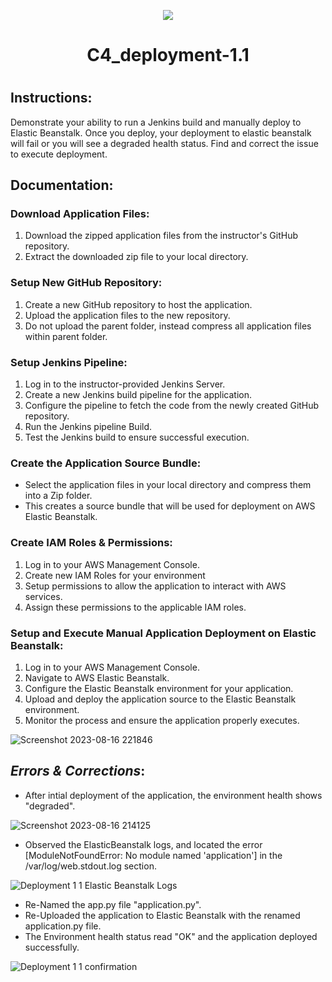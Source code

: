 <p align="center">
<img src="https://github.com/kura-labs-org/kuralabs_deployment_1/blob/main/Kuralogo.png">
</p>
<h1 align="center">C4_deployment-1.1<h1> 

## Instructions:

Demonstrate your ability to run a Jenkins build and manually deploy to Elastic Beanstalk.
Once you deploy, your deployment to elastic beanstalk will fail or you will see a degraded health status.
Find and correct the issue to execute deployment.



## Documentation:

### Download Application Files:

1. Download the zipped application files from the instructor's GitHub repository.
2. Extract the downloaded zip file to your local directory.

### Setup New GitHub Repository:

1. Create a new GitHub repository to host the application.
2. Upload the application files to the new repository.
3. Do not upload the parent folder, instead compress all application files within parent folder.

### Setup Jenkins Pipeline:

1. Log in to the instructor-provided Jenkins Server.
2. Create a new Jenkins build pipeline for the application.
3. Configure the pipeline to fetch the code from the newly created GitHub repository.
4. Run the Jenkins pipeline Build.
5. Test the Jenkins build to ensure successful execution.

### Create the Application Source Bundle:

- Select the application files in your local directory and compress them into a Zip folder.
- This creates a source bundle that will be used for deployment on AWS Elastic Beanstalk.

### Create IAM Roles & Permissions:

1. Log in to your AWS Management Console.
2. Create new IAM Roles for your environment
3. Setup permissions to allow the application to interact with AWS services.
4. Assign these permissions to the applicable IAM roles.

### Setup and Execute Manual Application Deployment on Elastic Beanstalk:

1. Log in to your AWS Management Console.
2. Navigate to AWS Elastic Beanstalk.
3. Configure the Elastic Beanstalk environment for your application.
4. Upload and deploy the application source to the Elastic Beanstalk environment.
5. Monitor the process and ensure the application properly executes.
 

![Screenshot 2023-08-16 221846](https://github.com/atlas-lion91/Deployment1.1/assets/140761974/56b2e06e-1981-471d-b0a1-3ddf9347077d)




## *Errors & Corrections*: 
- After intial deployment of the application, the environment health shows "degraded".
  

![Screenshot 2023-08-16 214125](https://github.com/atlas-lion91/Deployment1.1/assets/140761974/40e7c04d-07d1-47a6-9566-28dd04d8e730)


  
- Observed the ElasticBeanstalk logs, and located the error [ModuleNotFoundError: No module named 'application']  in the /var/log/web.stdout.log section.


![Deployment 1 1 Elastic Beanstalk Logs](https://github.com/atlas-lion91/Deployment1.1/assets/140761974/8fb2f654-b1aa-42ea-b737-1e3c2357f182)


- Re-Named the app.py file "application.py".
- Re-Uploaded the application to Elastic Beanstalk with the renamed application.py file.
- The Environment health status read "OK" and the application deployed successfully.


![Deployment 1 1 confirmation](https://github.com/atlas-lion91/Deployment1.1/assets/140761974/2b2066a4-96d6-4319-9280-5f969c4938c6)
